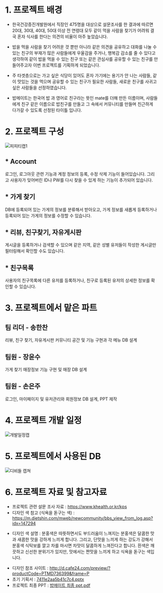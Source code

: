 # 1. 프로젝트 배경
* 한국건강증진개발원에서 직장인 475명을 대상으로 설문조사를 한 결과에 따르면 20대, 30대, 40대, 50대
이상 전 연령대 모두 같이 먹을 사람을 찾기가 어려워 결국 혼자 식사를 한다는 의견의 비율이 아주 높았습니다.

* 밥을 먹을 사람을 찾기 어려운 것 뿐만 아니라 같은 의견을 공유하고 대화를 나눌 수 있는 
친구의 부재가 많은 사람들에게 우울감을 주거나, 행복감 감소를 줄 수 있다고 생각하여 같이 밥을 먹을 수
 있는 친구 또는 같은 관심사를 공유할 수 있는 친구를 만들어주고자 이번 프로젝트를 기획하게 되었습니다.

* 주 타겟층으로는 가고 싶은 식당이 있어도 혼자 가기에는 용기가 안 나는 사람들, 
같이 맛있는 것을 먹으며 공유할 수 있는 친구가 필요한 사람들, 새로운 친구를 사귀고 싶은 사람들을 
선정하였습니다.

* 밥메이트는 한국어 밥 과 영어로 친구라는 뜻인 mate를 더해 만든 이름이며, 사람들에게 친구 같은 이름으로
밥친구를 만들고 그 속에서 커뮤니티를 만들며 친근하게 다가갈 수 있도록 선정된 타이틀 입니다.

# 2. 프로젝트 구성
![피피티캡1](https://user-images.githubusercontent.com/107029371/177459559-2245f097-2fac-4d38-acc9-1962fee8de3e.PNG)
## * Account
로그인, 로그아웃 관련 기능과 계정 정보의 등록, 수정 삭제 기능이 들어있습니다.
그리고 사용자가 잊어버린 ID나 PW를 다시 찾을 수 있게 하는 기능이 추가되어 있습니다.

## * 가게 찾기
DB에 등록되어 있는 가게의 정보를 분류해서 받아오고, 가게 정보를 새롭게 등록하거나 등록되어 있는 가게의 정보를 수정할 수 있습니다.

## * 리뷰, 친구찾기, 자유게시판
게시글을 등록하거나 검색할 수 있으며 같은 지역, 같은 성별 유저들이 작성한 게시글만 필터링해서 확인할 수도 있습니다.

## * 친구목록
 사용자의 친구목록에 다른 유저를 등록하거나, 친구로 등록된 유저의 상세한 정보를 확인할 수 있습니다.
 
# 3. 프로젝트에서 맡은 파트
## 팀 리더 - 송한찬
리뷰, 친구 찾기, 자유게시판 커뮤니티 공간 및 기능 구현과 각 메뉴 DB 설계

## 팀원 - 장윤수
가게 찾기 매장정보 기능 구현 및 매장 DB 설계  

## 팀원 - 손은주
로그인, 마이페이지 및 유저관리와 회원정보 DB 설계, PPT 제작

# 4. 프로젝트 개발 일정
![개발일정캡](https://user-images.githubusercontent.com/107029371/177516312-8d7c9dae-c750-47b1-9654-0caec2e1b4b1.PNG)

# 5. 프로젝트에서 사용된 DB
![디비들 캡쳐](https://user-images.githubusercontent.com/107029371/177520260-f787a17e-dd25-4254-b7a8-db683863612b.PNG)

# 6. 프로젝트 자료 및 참고자료

* 프로젝트 관련 설문 조사 자료 : https://www.khealth.or.kr/kps
* 디자인 색 참고 (식욕을 돋구는 색) : https://m.dietshin.com/mweb/newcommunity/bbs_view_from_log.asp?idx=147294
 - 디자인 색 설명 : 
분홍색은 따뜻하면서도 부드러움이 느껴지는 분홍색은 달콤한 맛과 새콤한 맛을 강하게 느끼게 합니다. 
그리고, 단맛을 느끼게 하는 강도가 강해서 분홍색 식탁보를 깔고 차를 마시면 차맛이 달콤하게 느껴진다고 합니다.
흰색은 깨끗하고 신선한 분위기가 있지만, 맛에서는 짠맛을 느끼게 하고 식욕을 돋구는 색입니다.
* 디자인 참조 사이트 : http://d.cafe24.com/preview/?productCode=PTMD736399&frame=P
* 초기 기획서 : [7411e2aa5b41c7c4.pptx](https://github.com/kingnekocat/tpj/files/9053660/7411e2aa5b41c7c4.pptx)
* 프로젝트 최종 PPT : [밥메이트 최종 ppt.pdf](https://github.com/kingnekocat/tpj/files/9053712/ppt.pdf)



